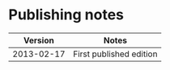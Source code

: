 # Publishing notes

| Version     | Notes                                                   |
|-------------|---------------------------------------------------------|
| 2013-02-17  | First published edition                                 |
